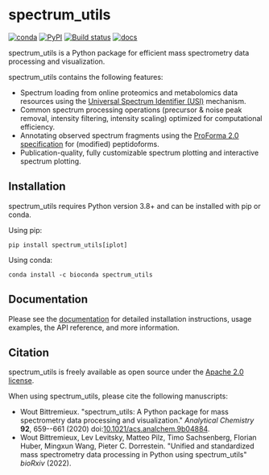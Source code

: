 # spectrum_utils

[![conda](https://img.shields.io/conda/vn/bioconda/spectrum_utils?color=green)](http://bioconda.github.io/recipes/spectrum_utils/README.html)
[![PyPI](https://img.shields.io/pypi/v/spectrum_utils?color=green)](https://pypi.org/project/spectrum_utils/)
[![Build status](https://github.com/bittremieux/spectrum_utils/workflows/tests/badge.svg)](https://github.com/bittremieux/spectrum_utils/actions?query=workflow:tests)
[![docs](https://readthedocs.org/projects/spectrum_utils/badge/?version=latest)](https://spectrum_utils.readthedocs.io/en/latest/?badge=latest)

spectrum_utils is a Python package for efficient mass spectrometry data processing and visualization.

spectrum_utils contains the following features:

- Spectrum loading from online proteomics and metabolomics data resources using the [Universal Spectrum Identifier (USI)](https://www.psidev.info/usi) mechanism.
- Common spectrum processing operations (precursor & noise peak removal, intensity filtering, intensity scaling) optimized for computational efficiency.
- Annotating observed spectrum fragments using the [ProForma 2.0 specification](https://www.psidev.info/proforma) for (modified) peptidoforms.
- Publication-quality, fully customizable spectrum plotting and interactive spectrum plotting.

## Installation

spectrum_utils requires Python version 3.8+ and can be installed with pip or conda.

Using pip:

    pip install spectrum_utils[iplot]

Using conda:

    conda install -c bioconda spectrum_utils

## Documentation

Please see the [documentation](https://spectrum-utils.readthedocs.io/) for detailed installation instructions, usage examples, the API reference, and more information.

## Citation
 
spectrum_utils is freely available as open source under the [Apache 2.0 license](http://opensource.org/licenses/Apache-2.0).

When using spectrum_utils, please cite the following manuscripts:
 
- Wout Bittremieux. "spectrum_utils: A Python package for mass spectrometry data processing and visualization." _Analytical Chemistry_ **92**, 659--661 (2020) doi:[10.1021/acs.analchem.9b04884](https://doi.org/10.1021/acs.analchem.9b04884).
- Wout Bittremieux, Lev Levitsky, Matteo Pilz, Timo Sachsenberg, Florian Huber, Mingxun Wang, Pieter C. Dorrestein. "Unified and standardized mass spectrometry data processing in Python using spectrum_utils" _bioRxiv_ (2022).
